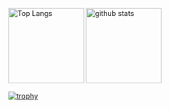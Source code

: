 <p align="left"> 
  <img alt="Top Langs" height="150px" src="https://github-readme-stats.vercel.app/api/top-langs/?username=kazukihata&layout=compact&count_private=true&show_icons=true&theme=onedark" />
  <img alt="github stats" height="150px" src="https://github-readme-stats.vercel.app/api?username=kazukihata&count_private=true&show_icons=true&show_icons=true&theme=onedark" />
</p>

[![trophy](https://github-profile-trophy.vercel.app/?username=kazukihata&theme=onedark&column=7
)](https://github.com/ryo-ma/github-profile-trophy)
